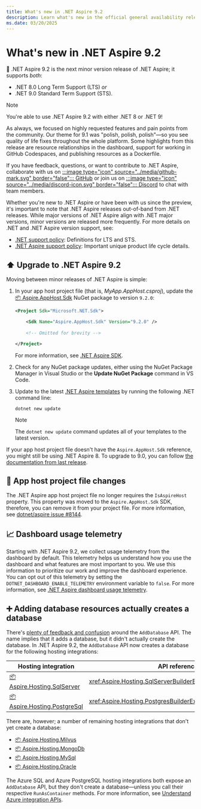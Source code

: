 ```yaml
---
title: What's new in .NET Aspire 9.2
description: Learn what's new in the official general availability release of .NET Aspire 9.2.
ms.date: 03/20/2025
---
```


# What's new in .NET Aspire 9.2

📢 .NET Aspire 9.2 is the next minor version release of .NET Aspire; it supports _both_:

- .NET 8.0 Long Term Support (LTS) _or_
- .NET 9.0 Standard Term Support (STS).

> [!NOTE]
> You're able to use .NET Aspire 9.2 with either .NET 8 or .NET 9!

As always, we focused on highly requested features and pain points from the community. Our theme for 9.1 was "polish, polish, polish"—so you see quality of life fixes throughout the whole platform. Some highlights from this release are resource relationships in the dashboard, support for working in GitHub Codespaces, and publishing resources as a Dockerfile.

If you have feedback, questions, or want to contribute to .NET Aspire, collaborate with us on [:::image type="icon" source="../media/github-mark.svg" border="false"::: GitHub](https://github.com/dotnet/aspire) or join us on [:::image type="icon" source="../media/discord-icon.svg" border="false"::: Discord](https://discord.com/invite/h87kDAHQgJ) to chat with team members.

Whether you're new to .NET Aspire or have been with us since the preview, it's important to note that .NET Aspire releases out-of-band from .NET releases. While major versions of .NET Aspire align with .NET major versions, minor versions are released more frequently. For more details on .NET and .NET Aspire version support, see:

- [.NET support policy](https://dotnet.microsoft.com/platform/support/policy): Definitions for LTS and STS.
- [.NET Aspire support policy](https://dotnet.microsoft.com/platform/support/policy/aspire): Important unique product life cycle details.

## ⬆️ Upgrade to .NET Aspire 9.2

Moving between minor releases of .NET Aspire is simple:

1. In your app host project file (that is, _MyApp.AppHost.csproj_), update the [📦 Aspire.AppHost.Sdk](https://www.nuget.org/packages/Aspire.AppHost.Sdk) NuGet package to version `9.2.0`:

    ```xml
    <Project Sdk="Microsoft.NET.Sdk">

        <Sdk Name="Aspire.AppHost.Sdk" Version="9.2.0" />
        
        <!-- Omitted for brevity -->
    
    </Project>
    ```

    For more information, see [.NET Aspire SDK](xref:dotnet/aspire/sdk).

1. Check for any NuGet package updates, either using the NuGet Package Manager in Visual Studio or the **Update NuGet Package** command in VS Code.
1. Update to the latest [.NET Aspire templates](../fundamentals/aspire-sdk-templates.md) by running the following .NET command line:

    ```dotnetcli
    dotnet new update
    ```

    > [!NOTE]
    > The `dotnet new update` command updates all of your templates to the latest version.

If your app host project file doesn't have the `Aspire.AppHost.Sdk` reference, you might still be using .NET Aspire 8. To upgrade to 9.0, you can follow [the documentation from last release](../get-started/upgrade-to-aspire-9.md).

## 🚧 App host project file changes

The .NET Aspire app host project file no longer requires the `IsAspireHost` property. This property was moved to the `Aspire.AppHost.Sdk` SDK, therefore, you can remove it from your project file. For more information, see [dotnet/aspire issue #8144](https://github.com/dotnet/aspire/pull/8144).

## 📈 Dashboard usage telemetry

Starting with .NET Aspire 9.2, we collect usage telemetry from the dashboard by default. This telemetry helps us understand how you use the dashboard and what features are most important to you. We use this information to prioritize our work and improve the dashboard experience. You can opt out of this telemetry by setting the `DOTNET_DASHBOARD_ENABLE_TELEMETRY` environment variable to `false`. For more information, see [.NET Aspire dashboard usage telemetry](../fundamentals/dashboard/usage-telemetry.md).

## ➕ Adding database resources actually creates a database

There's [plenty of feedback and confusion](https://github.com/dotnet/aspire/issues/7101) around the `AddDatabase` API. The name implies that it adds a database, but it didn't actually create the database. In .NET Aspire 9.2, the `AddDatabase` API now creates a database for the following hosting integrations:

| Hosting integration | API reference |
|--|--|
| [📦 Aspire.Hosting.SqlServer](https://www.nuget.org/packages/Aspire.Hosting.SqlServer) | <xref:Aspire.Hosting.SqlServerBuilderExtensions.AddDatabase*> |
| [📦 Aspire.Hosting.PostgreSql](https://www.nuget.org/packages/Aspire.Hosting.PostgreSql) | <xref:Aspire.Hosting.PostgresBuilderExtensions.AddDatabase*> |

There are, however; a number of remaining hosting integrations that don't yet create a database:

- [📦 Aspire.Hosting.Milvus](https://www.nuget.org/packages/Aspire.Hosting.Milvus)
- [📦 Aspire.Hosting.MongoDb](https://www.nuget.org/packages/Aspire.Hosting.MongoDb)
- [📦 Aspire.Hosting.MySql](https://www.nuget.org/packages/Aspire.Hosting.MySql)
- [📦 Aspire.Hosting.Oracle](https://www.nuget.org/packages/Aspire.Hosting.Oracle)

The Azure SQL and Azure PostgreSQL hosting integrations both expose an `AddDatabase` API, but they don't create a database—unless you call their respective `RunAsContainer` methods. For more information, see [Understand Azure integration APIs](../azure/integrations-overview.md#understand-azure-integration-apis).
